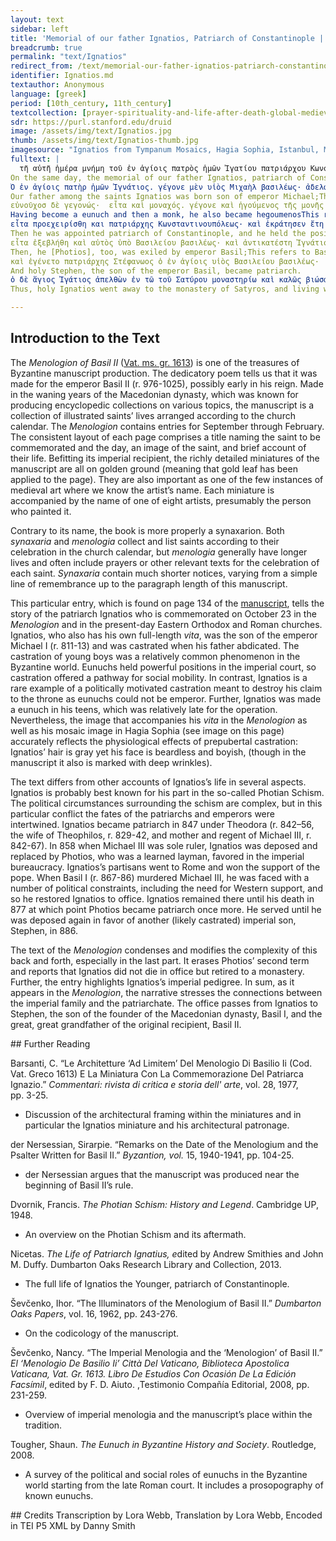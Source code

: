```yaml
---
layout: text
sidebar: left
title: 'Memorial of our father Ignatios, Patriarch of Constantinople | μνήμη τοῦ ἐν ἁγίοις πατρὸς ἡμῶν Ἰγατίου πατριάρχου Κωνσταντινουπόλεως'
breadcrumb: true
permalink: "text/Ignatios"
redirect_from: /text/memorial-our-father-ignatios-patriarch-constantinople
identifier: Ignatios.md
textauthor: Anonymous
language: [greek]
period: [10th_century, 11th_century]
textcollection: [prayer-spirituality-and-life-after-death-global-medieval-perspectives]
sdr: https://purl.stanford.edu/druid 
image: /assets/img/text/Ignatios.jpg
thumb: /assets/img/text/Ignatios-thumb.jpg
imagesource: "Ignatios from Tympanum Mosaics, Hagia Sophia, Istanbul, Mosaic [Public Domain]"
fulltext: |
  τῆ αὐτῆ ἡμέρα μνήμη τοῦ ἐν ἁγίοις πατρὸς ἡμῶν Ἰγατίου πατριάρχου Κωνσταντινουπόλεως·
On the same day, the memorial of our father Ignatios, patriarch of Constantinople.The manuscript lists consecutively all saints commemorated on the same day. Ignatios’ feast day is October 23.
Ὁ ἐν ἀγίοις πατὴρ ἡμῶν Ἰγνάτιος. γέγονε μὲν υἱὸς Μιχαὴλ βασιλέως· ἀδελφὸς δὲ Θεοφίλου καὶ ἔγγωνMinge transcribes ἒκγονος, grandson; "Menologium Basilianum, ex editione cardinalis Albani, pars I," in Leontos Diakonou Historia, edited by Jacques Paul Migne, Patrologiæ cursus completus, Series Græca (Turnhout: Typographi Brepols Editores Pontificii), ch 138, pg. 123-124.Νικηφόρου τῶν βασιλέων·
Our father among the saints Ignatios was born son of emperor Michael;This refers to Michael I Rangabe (r. 811-13) and [was] brother of emperor TheophilosProbably Theophylact, eldest son of Michael I Rangabe.and grandson of emperor Nikephoros.Nikephoros I (r. 802-11)
εὐνοῦχοσ δὲ γεγονώς·  εἶτα καὶ μοναχός. γέγονε καὶ ἡγούμενος τῆς μονῆς τοῦ Ἀρχαγγέλου τοῦ τότε μὲν ἐπιλεγομένου Ἀνατέλλοντος· νῦν δὲ Σατύρου·
Having become a eunuch and then a monk, he also became hegoumenosThis refers to the abbot; head of the monasteryof the monastery of the Archangel, the one at that time called Anatellon (The Rising),This refers to Michael the Archangelnow, [the monastery] of Satyros.Just outside of Constantinople; See Barsanti and Alessandra Ricci, "The road from Baghdad to Byzantium and the case of the Bryas palace in Istanbul," in Byzantium in the Ninth Century: Dead or Alive?: Papers from the Thirtieth Spring Symposium of Byzantine Studies, Birmingham, March 1996, ed. Leslie Brubaker (Aldershot and Bookfield: Ashgate, 1998).
εἶτα προεχειρίσθη και πατριάρχης Κωνσταντινουπόλεως· καὶ ἐκράτησεν ἔτη ἔνδεκα μῆνας πέντε· καὶ μετὰ ταῦτα ἐξεβλήθη ὑπὸ Μιχαὴλ βασιλέως·Barsanti transcribes this as βασι λεώς; C. Barsanti, "Le architetture ‘ad limitem’ del Menologio di Basilio II (Cod. Vat. Greco 1613) e la miniatura con la commemorazione del Patriarca Ignazio," Commentari: rivista di critica e storia dell' arte 28(1977): n. 67.ἀντ᾽ἀυτοῦ πατριάρχην ποιήσαντος. Φώτιον γενόμενον πρότερον μοναχόν·
Then he was appointed patriarch of Constantinople, and he held the position for eleven years and five months; and after these things he was expelled by emperor Michael;This refers to Michael III (r. 842-67)in his place he made Photios, having first become a monk, patriarch.This is not the typical narrative for Ignatios; see intro.
εἶτα ἐξεβλήθη καὶ αὐτὸς ὑπὸ Βασιλείου βασιλέως· καὶ ἀντικατέστη Ἰγνάτιος πάλιν· καὶ ἐπεσκόπησεν ἔτη ἔνδεκα· καὶ πάλιν ἐξεβλήθη.
Then, he [Photios], too, was exiled by emperor Basil;This refers to Basil I (r. 867-86)and Ignatios was brought back again and held the office for eleven years and was overthrown again.
καὶ ἐγένετο πατριάρχης Στέφανωος ὁ ἐν ἁγίοις υἱὸς Βασιλείου βασιλέως·
And holy Stephen, the son of the emperor Basil, became patriarch.
ὁ δὲ ἅγιος Ἰγάτιος ἀπελθὼν ἐν τῶ τοῦ Σατύρου μοναστηρίω καὶ καλῶς βιώσας ἐν εἰρήνη ἐτελειώθη:
Thus, holy Ignatios went away to the monastery of Satyros, and living well, rested in peace.

--- 
```

## Introduction to the Text 
<p>The <i>Menologion of Basil II </i>(<a href="https://digi.vatlib.it/view/MSS_Vat.gr.1613">Vat. ms. gr. 1613</a>) is one of the treasures of Byzantine manuscript production. The dedicatory poem tells us that it was made for the emperor Basil II (r. 976-1025), possibly early in his reign. Made in the waning years of the Macedonian dynasty, which was known for producing encyclopedic collections on various topics, the manuscript is a collection of illustrated saints’ lives arranged according to the church calendar. The <i>Menologion </i>contains entries for September through February. The consistent layout of each page comprises a title naming the saint to be commemorated and the day, an image of the saint, and brief account of their life. Befitting its imperial recipient, the richly detailed miniatures of the manuscript are all on golden ground (meaning that gold leaf has been applied to the page). They are also important as one of the few instances of medieval art where we know the artist’s name. Each miniature is accompanied by the name of one of eight artists, presumably the person who painted it.</p> <p>Contrary to its name, the book is more properly a synaxarion. Both <i>synaxaria</i> and <i>menologia</i> collect and list saints according to their celebration in the church calendar, but <i>menologia </i>generally have longer lives and often include prayers or other relevant texts for the celebration of each saint. <i>Synaxaria</i> contain much shorter notices, varying from a simple line of remembrance up to the paragraph length of this manuscript.</p> <p>This particular entry, which is found on page 134 of the <a href="https://digi.vatlib.it/view/MSS_Vat.gr.1613">manuscript</a>, tells the story of the patriarch Ignatios who is commemorated on October 23 in the <i>Menologion</i> and in the present-day Eastern Orthodox and Roman churches. Ignatios, who also has his own full-length <i>vita</i>, was the son of the emperor Michael I (r. 811-13) and was castrated when his father abdicated. The castration of young boys was a relatively common phenomenon in the Byzantine world. Eunuchs held powerful positions in the imperial court, so castration offered a pathway for social mobility. In contrast, Ignatios is a rare example of a politically motivated castration meant to destroy his claim to the throne as eunuchs could not be emperor. Further, Ignatios was made a eunuch in his teens, which was relatively late for the operation. Nevertheless, the image that accompanies his <i>vita</i> in the <i>Menologion </i>as well as his mosaic image in Hagia Sophia (see image on this page) accurately reflects the physiological effects of prepubertal castration: Ignatios’ hair is gray yet his face is beardless and boyish, (though in the manuscript it also is marked with deep wrinkles).</p> <p>The text differs from other accounts of Ignatios’s life in several aspects. Ignatios is probably best known for his part in the so-called Photian Schism. The political circumstances surrounding the schism are complex, but in this particular conflict the fates of the patriarchs and emperors were intertwined. Ignatios became patriarch in 847 under Theodora (r. 842–56, the wife of Theophilos, r. 829-42, and mother and regent of Michael III, r. 842-67). In 858 when Michael III was sole ruler, Ignatios was deposed and replaced by Photios, who was a learned layman, favored in the imperial bureaucracy. Ignatios’s partisans went to Rome and won the support of the pope. When Basil I (r. 867-86) murdered Michael III, he was faced with a number of political constraints, including the need for Western support, and so he restored Ignatios to office. Ignatios remained there until his death in 877 at which point Photios became patriarch once more. He served until he was deposed again in favor of another (likely castrated) imperial son, Stephen, in 886.</p> <p>The text of the <i>Menologion</i> condenses and modifies the complexity of this back and forth, especially in the last part. It erases Photios’ second term and reports that Ignatios did not die in office but retired to a monastery. Further, the entry highlights Ignatios’s imperial pedigree. In sum, as it appears in the <i>Menologion</i>, the narrative stresses the connections between the imperial family and the patriarchate. The office passes from Ignatios to Stephen, the son of the founder of the Macedonian dynasty, Basil I, and the great, great grandfather of the original recipient, Basil II.</p>
## Further Reading 
<p>Barsanti, C. “Le Architetture ‘Ad Limitem’ Del Menologio Di Basilio Ii (Cod. Vat. Greco 1613) E La Miniatura Con La Commemorazione Del Patriarca Ignazio.” <i>Commentari: rivista di critica e storia dell' arte</i>, vol. 28, 1977, pp. 3-25.</p> <ul> <li>Discussion of the architectural framing within the miniatures and in particular the Ignatios miniature and his architectural patronage.</li> </ul> <p>der Nersessian, Sirarpie. “Remarks on the Date of the Menologium and the Psalter Written for Basil II.” <i>Byzantion, vol. </i>15, 1940-1941, pp. 104-25.</p> <ul> <li>der Nersessian argues that the manuscript was produced near the beginning of Basil II’s rule.</li> </ul> <p>Dvornik, Francis. <i>The Photian Schism: History and Legend</i>. Cambridge UP, 1948.</p> <ul> <li>An overview on the Photian Schism and its aftermath.</li> </ul> <p>Nicetas. <i>The Life of Patriarch Ignatius, e</i>dited by Andrew Smithies and John M. Duffy. Dumbarton Oaks Research Library and Collection, 2013.</p> <ul> <li>The full life of Ignatios the Younger, patriarch of Constantinople.</li> </ul> <p>Ševčenko, Ihor. “The Illuminators of the Menologium of Basil II.” <i>Dumbarton Oaks Papers</i>, vol. 16, 1962, pp. 243-276.</p> <ul> <li>On the codicology of the manuscript.</li> </ul> <p>Ševčenko, Nancy. “The Imperial Menologia and the ‘Menologion’ of Basil II.” <i>El ‘Menologio De Basilio Ii’ Città Del Vaticano, Biblioteca Apostolica Vaticana, Vat. Gr. 1613. Libro De Estudios Con Ocasión De La Edición Facsímil</i>, edited by F. D. Aiuto. ,Testimonio Compañía Editorial, 2008, pp. 231-259.</p> <ul> <li>Overview of imperial menologia and the manuscript’s place within the tradition.</li> </ul> <p>Tougher, Shaun. <i>The Eunuch in Byzantine History and Society</i>. Routledge, 2008.</p> <ul> <li>A survey of the political and social roles of eunuchs in the Byzantine world starting from the late Roman court. It includes a prosopography of known eunuchs.</li> </ul>
## Credits
Transcription by Lora Webb, Translation by Lora Webb, Encoded in TEI P5 XML by Danny Smith

